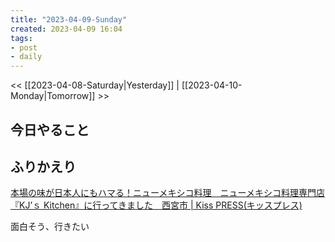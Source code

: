 ```yaml
---
title: "2023-04-09-Sunday"
created: 2023-04-09 16:04
tags:
- post
- daily
---
```


<< [[2023-04-08-Saturday|Yesterday]] | [[2023-04-10-Monday|Tomorrow]] >>

## 今日やること



## ふりかえり

[本場の味が日本人にもハマる！ニューメキシコ料理　ニューメキシコ料理専門店『KJ’ｓ Kitchen』に行ってきました　西宮市 | Kiss PRESS(キッスプレス)](https://kisspress.jp/articles/38746/?page=1)

面白そう、行きたい
